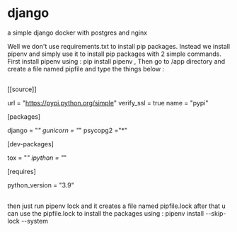 # django
a simple django docker with postgres and nginx

Well we don't use requirements.txt to install pip packages.
Instead we install pipenv and simply use it to install pip packages with 2 simple commands.
First install pipenv using : pip install pipenv , Then go to /app directory and create a file named pipfile and type the things below :
##
[[source]]

url = "https://pypi.python.org/simple"
verify_ssl = true
name = "pypi"


[packages]

django = "*"
gunicorn = "*"
psycopg2 ="*"

[dev-packages]

tox = "*"
ipython = "*"

[requires]

python_version = "3.9"
## 
then just run pipenv lock and it creates a file named pipfile.lock
after that u can use the pipfile.lock to install the packages using : pipenv install --skip-lock --system
